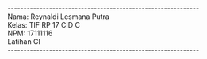 ------------------------------------------------------------ <br>
Nama: Reynaldi Lesmana Putra <br>
Kelas: TIF RP 17 CID C <br>
NPM: 17111116 <br>
Latihan CI <br>
------------------------------------------------------------ <br>
